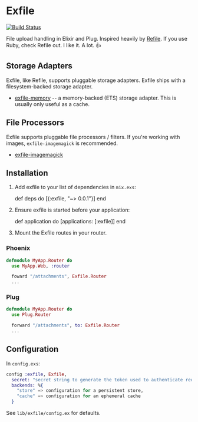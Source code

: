 # Exfile

[![Build Status](https://travis-ci.org/keichan34/exfile.svg?branch=master)](https://travis-ci.org/keichan34/exfile)

File upload handling in Elixir and Plug. Inspired heavily by [Refile](https://github.com/refile/refile).
If you use Ruby, check Refile out. I like it. A lot. 👍

## Storage Adapters

Exfile, like Refile, supports pluggable storage adapters. Exfile ships with a
filesystem-backed storage adapter.

* [exfile-memory](https://github.com/keichan34/exfile-memory) -- a memory-backed
  (ETS) storage adapter. This is usually only useful as a cache.

## File Processors

Exfile supports pluggable file processors / filters. If you're working with
images, `exfile-imagemagick` is recommended.

* [exfile-imagemagick](https://github.com/keichan34/exfile-imagemagick)

## Installation

  1. Add exfile to your list of dependencies in `mix.exs`:

        def deps do
          [{:exfile, "~> 0.0.1"}]
        end

  2. Ensure exfile is started before your application:

        def application do
          [applications: [:exfile]]
        end

  3. Mount the Exfile routes in your router.

### Phoenix

```elixir
defmodule MyApp.Router do
  use MyApp.Web, :router

  foward "/attachments", Exfile.Router
  ...
```

### Plug

```elixir
defmodule MyApp.Router do
  use Plug.Router

  forward "/attachments", to: Exfile.Router
  ...
```

## Configuration

In `config.exs`:

```elixir
config :exfile, Exfile,
  secret: "secret string to generate the token used to authenticate requests",
  backends: %{
    "store" => configuration for a persistent store,
    "cache" => configuration for an ephemeral cache
  }
```

See `lib/exfile/config.ex` for defaults.

